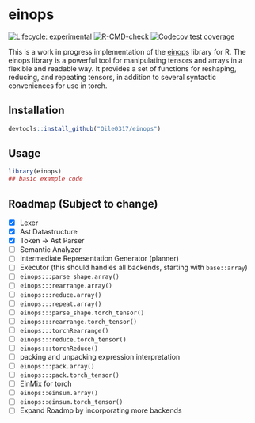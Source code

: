 # einops

<!-- badges: start -->
[![Lifecycle: experimental](https://img.shields.io/badge/lifecycle-experimental-orange.svg)](https://lifecycle.r-lib.org/articles/stages.html#experimental)
[![R-CMD-check](https://github.com/Qile0317/einops/actions/workflows/R-CMD-check.yaml/badge.svg)](https://github.com/Qile0317/einops/actions/workflows/R-CMD-check.yaml)
[![Codecov test coverage](https://codecov.io/gh/Qile0317/einops/graph/badge.svg)](https://app.codecov.io/gh/Qile0317/einops)
<!-- badges: end -->

This is a work in progress implementation of the [einops](https://einops.rocks/) library for R. The einops library is a powerful tool for manipulating tensors and arrays in a flexible and readable way. It provides a set of functions for reshaping, reducing, and repeating tensors, in addition to several syntactic conveniences for use in torch.

## Installation

```R
devtools::install_github("Qile0317/einops")
```

## Usage

``` r
library(einops)
## basic example code
```

## Roadmap (Subject to change)

- [x] Lexer
- [x] Ast Datastructure
- [x] Token -> Ast Parser
- [ ] Semantic Analyzer
- [ ] Intermediate Representation Generator (planner)
- [ ] Executor (this should handles all backends, starting with `base::array`)
- [ ] `einops:::parse_shape.array()`
- [ ] `einops:::rearrange.array()`
- [ ] `einops:::reduce.array()`
- [ ] `einops:::repeat.array()`
- [ ] `einops:::parse_shape.torch_tensor()`
- [ ] `einops:::rearrange.torch_tensor()`
- [ ] `einops:::torchRearrange()`
- [ ] `einops:::reduce.torch_tensor()`
- [ ] `einops:::torchReduce()`
- [ ] packing and unpacking expression interpretation
- [ ] `einops:::pack.array()`
- [ ] `einops:::pack.torch_tensor()`
- [ ] EinMix for torch
- [ ] `einops::einsum.array()`
- [ ] `einops::einsum.torch_tensor()`
- [ ] Expand Roadmp by incorporating more backends 
